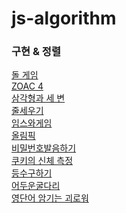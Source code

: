 # js-algorithm

### 구현 & 정렬

[돌 게임](https://www.acmicpc.net/problem/9655)<br>
[ZOAC 4](https://www.acmicpc.net/problem/23971)<br>
[삼각형과 세 변](https://www.acmicpc.net/problem/5073)<br>
[줄세우기](https://www.acmicpc.net/problem/10431)<br>
[임스와게임](https://www.acmicpc.net/problem/25757)<br>
[올림픽](https://www.acmicpc.net/problem/8979)<br> 
[비밀번호발음하기](https://www.acmicpc.net/problem/4659)<br> 
[쿠키의 신체 측정 ](https://www.acmicpc.net/problem/20125)<br> 
[등수구하기 ](https://www.acmicpc.net/problem/1205)<br> 
[어두운굴다리 ](https://www.acmicpc.net/problem/17266)<br> 
[영단어 암기는 괴로워 ](https://www.acmicpc.net/problem/20920)<br> 
